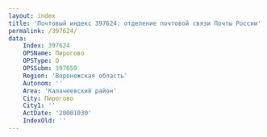 ```yaml
---
layout: index
title: 'Почтовый индекс 397624: отделение почтовой связи Почты России'
permalink: /397624/
data:
    Index: 397624
    OPSName: Пирогово
    OPSType: О
    OPSSubm: 397659
    Region: 'Воронежская область'
    Autonom: ''
    Area: 'Калачеевский район'
    City: Пирогово
    City1: ''
    ActDate: '20001030'
    IndexOld: ''
---
```

